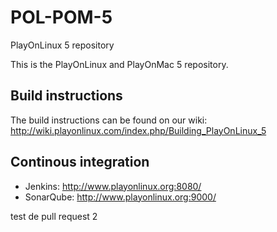 # POL-POM-5
PlayOnLinux 5 repository

This is the PlayOnLinux and PlayOnMac 5 repository. 

## Build instructions
The build instructions can be found on our wiki: http://wiki.playonlinux.com/index.php/Building_PlayOnLinux_5

## Continous integration
* Jenkins: http://www.playonlinux.org:8080/
* SonarQube: http://www.playonlinux.org:9000/

test de pull request 2
